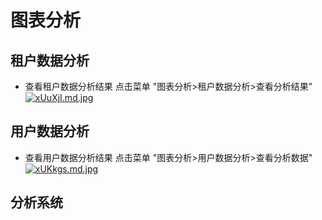 # 图表分析
## 租户数据分析

* 查看租户数据分析结果 点击菜单 "图表分析>租户数据分析>查看分析结果"
[![xUuXjI.md.jpg](https://s1.ax1x.com/2022/10/12/xUuXjI.md.jpg)](https://imgse.com/i/xUuXjI)

## 用户数据分析

* 查看用户数据分析结果 点击菜单 "图表分析>用户数据分析>查看分析数据"
[![xUKkgs.md.jpg](https://s1.ax1x.com/2022/10/12/xUKkgs.md.jpg)](https://imgse.com/i/xUKkgs)

## 分析系统

